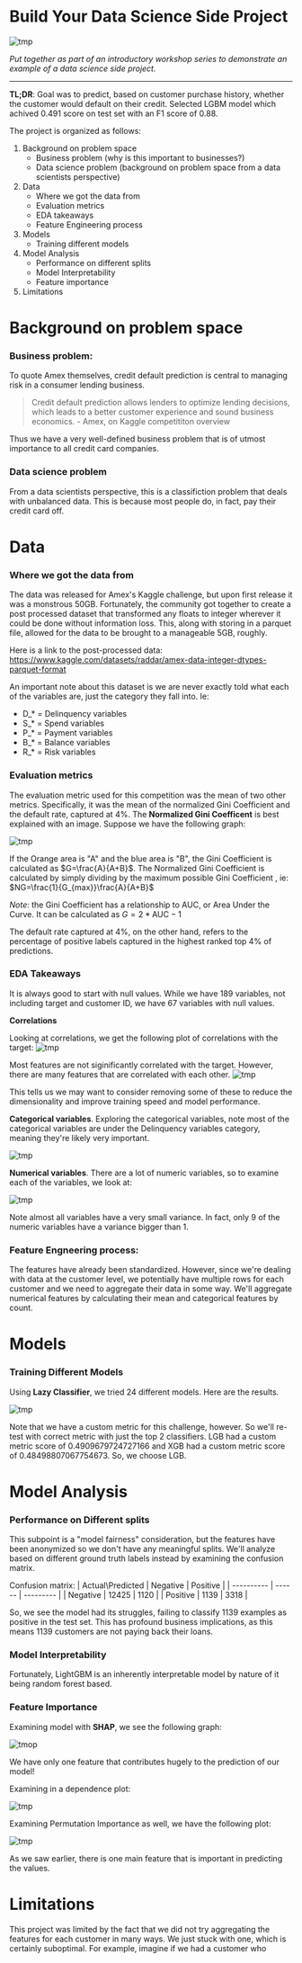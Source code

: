 # Build Your Data Science Side Project

![tmp](https://user-images.githubusercontent.com/77211520/214369609-0b1c2e09-f8fe-4582-8fa0-fa79130f7303.png)

*Put together as part of an introductory workshop series to demonstrate an example of a data science side project.*

---
**TL;DR**: Goal was to predict, based on customer purchase history, whether the customer would default on their credit. Selected LGBM model which achived 0.491 score on test set with an F1 score of 0.88.

The project is organized as follows:
1. Background on problem space
    - Business problem (why is this important to businesses?)
    - Data science problem (background on problem space from a data scientists perspective)
2. Data
    - Where we got the data from
    - Evaluation metrics
    - EDA takeaways
    - Feature Engineering process
3. Models
    - Training different models
4. Model Analysis
    - Performance on different splits
    - Model Interpretability
    - Feature importance
5. Limitations

# Background on problem space
### Business problem:
To quote Amex themselves, credit default prediction is central to managing risk in a consumer lending business. 

> Credit default prediction allows lenders to optimize lending decisions, which leads to a better customer experience and sound business economics. - Amex, on Kaggle competititon overview

Thus we have a very well-defined business problem that is of utmost importance to all credit card companies.

### Data science problem
From a data scientists perspective, this is a classifiction problem that deals with unbalanced data. This is because most people do, in fact, pay their credit card
off. 

# Data
### Where we got the data from
The data was released for Amex's Kaggle challenge, but upon first release it was a monstrous 50GB. Fortunately, the community got together to create a post processed
dataset that transformed any floats to integer wherever it could be done without information loss. This, along with storing in a parquet file, allowed for the data to 
be brought to a manageable 5GB, roughly.

Here is a link to the post-processed data: https://www.kaggle.com/datasets/raddar/amex-data-integer-dtypes-parquet-format

An important note about this dataset is we are never exactly told what each of the variables are, just the category they fall into.
Ie:
- D_* = Delinquency variables
- S_* = Spend variables
- P_* = Payment variables
- B_* = Balance variables
- R_* = Risk variables

### Evaluation metrics
The evaluation metric used for this competition was the mean of two other metrics. Specifically, it was the mean of the normalized Gini Coefficient and the default
rate, captured at 4%.
The **Normalized Gini Coefficent** is best explained with an image. 
Suppose we have the following graph:

![tmp](https://user-images.githubusercontent.com/77211520/214896228-eac118b5-c9c7-49ff-a7b8-54a4d69bb959.png)

If the Orange area is "A" and the blue area is "B", the Gini Coefficient is calculated as $G=\frac{A}{A+B}$. The Normalized Gini Coefficient is calculated by simply dividing by the maximum possible Gini Coefficient , ie: $NG=\frac{1}{G_{max}}\frac{A}{A+B}$

*Note*: the Gini Coefficient has a relationship to AUC, or Area Under the Curve. It can be calculated as $G=2*\text{AUC}-1$

The default rate captured at 4%, on the other hand, refers to the percentage of positive labels captured in the highest ranked top 4% of predictions.

### EDA Takeaways

It is always good to start with null values. While we have 189 variables, not including target and customer ID, we have 67 variables with null values.

**Correlations**

Looking at correlations, we get the following plot of correlations with the target:
![tmp](https://user-images.githubusercontent.com/77211520/214955511-2434bbc2-7332-47eb-af1d-5e3e6e008f02.png)

Most features are not siginificantly correlated with the target. However, there are many features that are correlated with each other.
![tmp](https://user-images.githubusercontent.com/77211520/214926753-78c90057-71bb-420b-a0e2-0c5240e8cf96.png)

This tells us we may want to consider removing some of these to reduce the dimensionality and improve training speed and model performance.

**Categorical variables**. Exploring the categorical variables, note most of the categorical variables are under the Delinquency variables category, meaning they're likely very important.

![tmp](https://user-images.githubusercontent.com/77211520/214927596-2de1f836-cde8-4993-9243-54561ad32705.png)

**Numerical variables**. There are a lot of numeric variables, so to examine each of the variables, we look at:

![tmp](https://user-images.githubusercontent.com/77211520/214931380-15a4c508-d200-4400-a207-3e34b13f9c3e.png)

Note almost all variables have a very small variance. In fact, only 9 of the numeric variables have a variance bigger than 1.

### Feature Engneering process:
The features have already been standardized. However, since we're dealing with data at the customer level, we potentially have multiple rows 
for each customer and we need to aggregate their data in some way. We'll aggregate numerical features by calculating their mean and categorical features by count.

# Models
### Training Different Models
Using **Lazy Classifier**, we tried 24 different models. Here are the results.

![tmp](https://user-images.githubusercontent.com/77211520/214947393-a5e1c668-2301-4afe-8edc-f151995a1ba5.png)

Note that we have a custom metric for this challenge, however. So we'll re-test with correct metric with just the top 2 classifiers.
LGB had a custom metric score of 0.4909679724727166 and XGB had a custom metric score of 0.48498807067754673. So, we choose LGB.

# Model Analysis
### Performance on Different splits
This subpoint is a "model fairness" consideration, but the features have been anonymized so we don't have any meaningful splits.
We'll analyze based on different ground truth labels instead by examining the confusion matrix.

Confusion matrix:
| Actual\Predicted | Negative | Positive |
| ----------  | ------ | ---------  |
|    Negative | 12425  | 1120       |
|    Positive | 1139   | 3318       |

So, we see the model had its struggles, failing to classify 1139 examples as positive in the test set. This has profound business implications, as this means 
1139 customers are not paying back their loans.

### Model Interpretability
Fortunately, LightGBM is an inherently interpretable model by nature of it being random forest based. 

### Feature Importance
Examining model with **SHAP**, we see the following graph:

![tmop](https://user-images.githubusercontent.com/77211520/214959834-60a3e701-3fde-4822-b1f7-6055413581fb.png)

We have only one feature that contributes hugely to the prediction of our model!

Examining in a dependence plot:

![tmp](https://user-images.githubusercontent.com/77211520/214960027-b5a9ab16-4141-4d07-b2fa-b38edf36c4b0.png)

Examining Permutation Importance as well, we have the following plot:

![tmp](https://user-images.githubusercontent.com/77211520/214964551-887e66b2-f44a-4560-ba03-b633e6eac58f.png)

As we saw earlier, there is one main feature that is important in predicting the values.

# Limitations
This project was limited by the fact that we did not try aggregating the features for each customer in many ways. We just stuck with one, which is certainly 
suboptimal. For example, imagine if we had a customer who 
